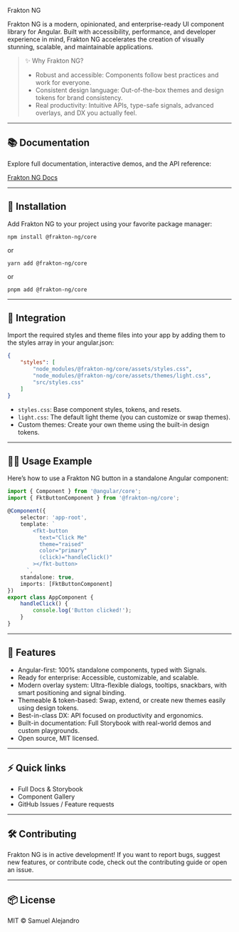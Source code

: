 Frakton NG

Frakton NG is a modern, opinionated, and enterprise-ready UI component library for Angular. Built with accessibility, performance, and developer experience in mind, Frakton NG accelerates the creation of visually stunning, scalable, and maintainable applications.

> ✨ Why Frakton NG?
> - Robust and accessible: Components follow best practices and work for everyone.
> - Consistent design language: Out-of-the-box themes and design tokens for brand consistency.
> - Real productivity: Intuitive APIs, type-safe signals, advanced overlays, and DX you actually feel.

---

## 📚 Documentation

Explore full documentation, interactive demos, and the API reference:

[Frakton NG Docs](https://samukaii.github.io/frakton-ng)

---

## 🚀 Installation

Add Frakton NG to your project using your favorite package manager:

```shell
npm install @frakton-ng/core
```
or
```shell
yarn add @frakton-ng/core
```
or
```shell
pnpm add @frakton-ng/core
```


---

## 🎨 Integration

Import the required styles and theme files into your app by adding them to the styles array in your angular.json:

```json
{
	"styles": [
		"node_modules/@frakton-ng/core/assets/styles.css",
		"node_modules/@frakton-ng/core/assets/themes/light.css",
		"src/styles.css"
	]
}
```

- `styles.css`: Base component styles, tokens, and resets.
- `light.css`: The default light theme (you can customize or swap themes).
- Custom themes: Create your own theme using the built-in design tokens.



---

## 🧑‍💻 Usage Example

Here’s how to use a Frakton NG button in a standalone Angular component:

```ts
import { Component } from '@angular/core';
import { FktButtonComponent } from '@frakton-ng/core';

@Component({
	selector: 'app-root',
	template: `
		<fkt-button 
		  text="Click Me"
		  theme="raised"
		  color="primary"
		  (click)="handleClick()"
		></fkt-button>
	  `,
	standalone: true,
	imports: [FktButtonComponent]
})
export class AppComponent {
	handleClick() {
		console.log('Button clicked!');
	}
}
```

---

## 🧩 Features

- Angular-first: 100% standalone components, typed with Signals.
- Ready for enterprise: Accessible, customizable, and scalable.
- Modern overlay system: Ultra-flexible dialogs, tooltips, snackbars, with smart positioning and signal binding.
- Themeable & token-based: Swap, extend, or create new themes easily using design tokens.
- Best-in-class DX: API focused on productivity and ergonomics.
- Built-in documentation: Full Storybook with real-world demos and custom playgrounds.
- Open source, MIT licensed.

---

## ⚡️ Quick links
- Full Docs & Storybook
- Component Gallery
- GitHub Issues / Feature requests

---

## 🛠️ Contributing

Frakton NG is in active development!
If you want to report bugs, suggest new features, or contribute code, check out the contributing guide or open an issue.


---

## 📦 License

MIT © Samuel Alejandro
